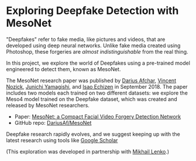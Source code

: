 # Exploring Deepfake Detection with MesoNet

"Deepfakes" refer to fake media, like pictures and videos, that are developed using deep neural networks. Unlike fake media created using Photoshop, these forgeries are _almost indistinguishable_ from the real thing.

In this project, we explore the world of Deepfakes using a pre-trained model engineered to detect them, known as MesoNet.

The MesoNet research paper was published by [Darius Afchar](https://arxiv.org/search/cs?searchtype=author&query=Afchar%2C+D), [Vincent Nozick](https://arxiv.org/search/cs?searchtype=author&query=Nozick%2C+V), [Junichi Yamagishi](https://arxiv.org/search/cs?searchtype=author&query=Yamagishi%2C+J), and [Isao Echizen](https://arxiv.org/search/cs?searchtype=author&query=Echizen%2C+I) in September 2018.
The paper includes two models each trained on two different datasets: we explore the Meso4 model trained on the Deepfake dataset, which was created and released by MesoNet researchers.
- Paper: [MesoNet: a Compact Facial Video Forgery Detection Network](https://arxiv.org/abs/1809.00888)
- GitHub repo: [DariusAf/MesoNet](https://github.com/DariusAf/MesoNet)

Deepfake research rapidly evolves, and we suggest keeping up with the latest research using tools like [Google Scholar](https://scholar.google.com/scholar)

(This exploration was developed in partnership with [Mikhail Lenko](https://github.com/MikhailLenko).)
